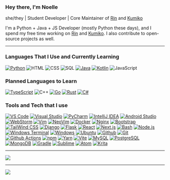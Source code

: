 ### Hey there, I'm Noelle
 
she/they | Student Developer | Core Maintainer of [Rin](https://github.com/No767/Rin) and [Kumiko](https://github.com/No767/Kumiko)


I'm a Python + Java + JS Developer (mostly Python these days), and I spend my free time working on [Rin](https://github.com/No767/Rin) and [Kumiko](https://github.com/No767/Kumiko). I also contribute to open-source projects as well.

--- 
### Languages That I Use and Currently Learning

[![Python](https://img.shields.io/badge/-Python-141414?style=flat&logo=python)](https://www.python.org/)
![HTML](https://img.shields.io/badge/-HTML-141414?style=flat&logo=html5)
![CSS](https://img.shields.io/badge/-CSS-141414?style=flat&logo=css3)
![SQL](https://img.shields.io/badge/-SQL-141414?style=flat&logo=postgresql)
[![Java](https://img.shields.io/badge/-Java-141414?style=flat&logo=java)](https://adoptium.net/)
[![Kotlin](https://img.shields.io/badge/-Kotlin-141414?style=flat&logo=kotlin)](https://kotlinlang.org/)
![JavaScript](https://img.shields.io/badge/-JavaScript-141414?style=flat&logo=javascript)

### Planned Languages to Learn

[![TypeScript](https://img.shields.io/badge/-TypeScript-141414?style=flat&logo=typescript)](https://www.typescriptlang.org/)
![C++](https://img.shields.io/badge/-C++-141414?style=flat&logo=c%2B%2B)
[![Go](https://img.shields.io/badge/-Go-141414?style=flat&logo=go)](https://go.dev/)
[![Rust](https://img.shields.io/badge/-Rust-141414?style=flat&logo=rust)](https://www.rust-lang.org/)
[![C#](https://img.shields.io/badge/-C%23-141414?style=flat&logo=csharp)](https://docs.microsoft.com/en-us/dotnet/csharp/)

### Tools and Tech that I use

[![VS Code](https://img.shields.io/badge/-Visual%20Studio%20Code-141414?style=flat&logo=visual-studio-code&logoColor=007ACC)](https://code.visualstudio.com/)
[![Visual Studio](https://img.shields.io/badge/-Visual%20Studio-141414?style=flat&logo=visual-studio)](https://visualstudio.microsoft.com/)
[![PyCharm](https://img.shields.io/badge/-PyCharm-141414?style=flat&logo=pycharm)](https://www.jetbrains.com/pycharm/)
[![IntelliJ IDEA](https://img.shields.io/badge/-IntelliJ%20IDEA-141414?style=flat&logo=intellij%20idea)](https://www.jetbrains.com/idea/)
[![Android Studio](https://img.shields.io/badge/-Android%20Studio-141414?style=flat&logo=android%20studio)](https://developer.android.com/studio)
[![WebStorm](https://img.shields.io/badge/-WebStorm-141414?style=flat&logo=webstorm)](https://www.jetbrains.com/webstorm/)
[![Vim](https://img.shields.io/badge/-Vim-141414?style=flat&logo=vim)](https://vim.org)
[![NeoVim](https://img.shields.io/badge/-NeoVim-141414?style=flat&logo=neovim)](https://neovim.io)
[![Docker](https://img.shields.io/badge/-Docker-141414?style=flat&logo=docker)](https://docker.com)
[![Nginx](https://img.shields.io/badge/-Nginx-141414?style=flat&logo=nginx)](https://nginx.org/)
[![Bootstrap](https://img.shields.io/badge/-Bootstrap-141414?style=flat&logo=bootstrap)](https://getbootstrap.com/)
[![TailWind CSS](https://img.shields.io/badge/-Tailwind%20CSS-141414?style=flat&logo=tailwindcss)](https://tailwindcss.com)
[![Django](https://img.shields.io/badge/-Django-141414?style=flat&logo=django)](https://djangoproject.com)
[![Flask](https://img.shields.io/badge/-Flask-141414?style=flat&logo=flask)](https://flask.palletsprojects.com/en/2.0.x/)
[![React](https://img.shields.io/badge/-React-141414?style=flat&logo=react)](https://reactjs.org)
[![Next.js](https://img.shields.io/badge/-Next.js-141414?style=flat&logo=next.js)](https://nextjs.org/org)
[![Bash](https://img.shields.io/badge/-Bash-141414?style=flat&logo=gnubash)](https://www.gnu.org/software/bash/)
[![Node.js](https://img.shields.io/badge/-Node.js-141414?style=flat&logo=node.js)](https://nodejs.org/en/)
[![Windows Terminal](https://img.shields.io/badge/-Windows%20Terminal-141414?style=flat&logo=windows%20terminal)](https://github.com/microsoft/terminal)
[![Windows](https://img.shields.io/badge/-Windows-141414?style=flat&logo=windows)](https://www.microsoft.com/en-us/windows/)
[![Ubuntu](https://img.shields.io/badge/-Ubuntu-141414?style=flat&logo=ubuntu)](https://ubuntu.com/)
[![Github](https://img.shields.io/badge/-Github-141414?style=flat&logo=github)](https://github.com)
[![Git](https://img.shields.io/badge/-Git-141414?style=flat&logo=git)](https://git-scm.com/)
[![Github Actions](https://img.shields.io/badge/-Github%20Actions-141414?style=flat&logo=github-actions)](https://github.com/features/actions)
[![npm](https://img.shields.io/badge/-npm-141414?style=flat&logo=npm)](https://www.npmjs.com/)
[![Yarn](https://img.shields.io/badge/-Yarn-141414?style=flat&logo=yarn)](https://yarnpkg.com/)
[![Vite](https://img.shields.io/badge/-Vite-141414?style=flat&logo=vite)](https://vitejs.dev/)
[![MySQL](https://img.shields.io/badge/-MySQL-141414?style=flat&logo=mysql&logoColor=FFFFFF)](https://www.mysql.com/)
[![PostgreSQL](https://img.shields.io/badge/-PostgreSQL-141414?style=flat&logo=postgresql&logoColor=FFFFFF)](https://www.postgresql.org/)
[![MongoDB](https://img.shields.io/badge/-MongoDB-141414?style=flat&logo=mongodb)](https://www.mongodb.com/)
[![Gradle](https://img.shields.io/badge/-Gradle-141414?style=flat&logo=gradle)](https://gradle.org/)
[![Sublime](https://img.shields.io/badge/-Sublime-141414?style=flat&logo=sublimetext)](https://www.sublimetext.com/)
[![Atom](https://img.shields.io/badge/-Atom-141414?style=flat&logo=atom)](https://atom.io)
[![Krita](https://img.shields.io/badge/-Krita-141414?style=flat&logo=krita&logoColor=white)](https://krita.org/en)

---
<a href="https://github.com/No767">
  <img align="center" src="https://github-readme-stats.vercel.app/api?username=No767&count_private=true&show_icons=true&theme=synthwave" />
</a>

---

<a href="https://github.com/No767">
 <img align="center" src="https://github-readme-stats.vercel.app/api/top-langs/?&username=No767&hide=css,html" />
</a>
